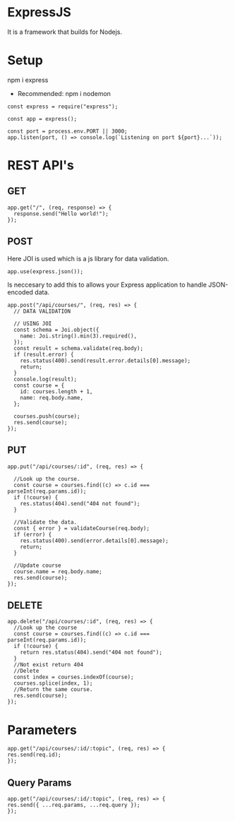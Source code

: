 # ExpressJS

It is a framework that builds for Nodejs.

# Setup

npm i express

- Recommended:
  npm i nodemon

```
const express = require("express");

const app = express();

const port = process.env.PORT || 3000;
app.listen(port, () => console.log(`Listening on port ${port}...`));

```

# REST API's

## GET

```
app.get("/", (req, response) => {
  response.send("Hello world!");
});
```

## POST

Here JOI is used which is a js library for data validation.

```
app.use(express.json());

```

Is neccesary to add this to allows your Express application to handle JSON-encoded data.

```
app.post("/api/courses/", (req, res) => {
  // DATA VALIDATION

  // USING JOI
  const schema = Joi.object({
    name: Joi.string().min(3).required(),
  });
  const result = schema.validate(req.body);
  if (result.error) {
    res.status(400).send(result.error.details[0].message);
    return;
  }
  console.log(result);
  const course = {
    id: courses.length + 1,
    name: req.body.name,
  };

  courses.push(course);
  res.send(course);
});

```

## PUT

```
app.put("/api/courses/:id", (req, res) => {

  //Look up the course.
  const course = courses.find((c) => c.id === parseInt(req.params.id));
  if (!course) {
    res.status(404).send("404 not found");
  }

  //Validate the data.
  const { error } = validateCourse(req.body);
  if (error) {
    res.status(400).send(error.details[0].message);
    return;
  }

  //Update course
  course.name = req.body.name;
  res.send(course);
});
```

## DELETE

```
app.delete("/api/courses/:id", (req, res) => {
  //Look up the course
  const course = courses.find((c) => c.id === parseInt(req.params.id));
  if (!course) {
    return res.status(404).send("404 not found");
  }
  //Not exist return 404
  //Delete
  const index = courses.indexOf(course);
  courses.splice(index, 1);
  //Return the same course.
  res.send(course);
});
```

# Parameters

```
app.get("/api/courses/:id/:topic", (req, res) => {
res.send(req.id);
});
```

## Query Params

```
app.get("/api/courses/:id/:topic", (req, res) => {
res.send({ ...req.params, ...req.query });
});
```
